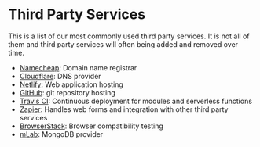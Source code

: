 # Third Party Services

This is a list of our most commonly used third party services. It is not all of them and third party services will often being added and removed over time.

- [Namecheap](https://www.namecheap.com/): Domain name registrar
- [Cloudflare](https://www.cloudflare.com/): DNS provider
- [Netlify](https://www.netlify.com/): Web application hosting
- [GitHub](https://github.com/): git repository hosting
- [Travis CI](https://travis-ci.org/): Continuous deployment for modules and serverless functions
- [Zapier](https://zapier.com/): Handles web forms and integration with other third party services
- [BrowserStack](https://www.browserstack.com/): Browser compatibility testing
- [mLab](https://mlab.com/): MongoDB provider